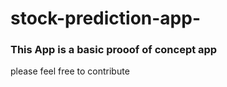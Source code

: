 # stock-prediction-app-
### This App is a basic prooof of concept app

please feel free to contribute
